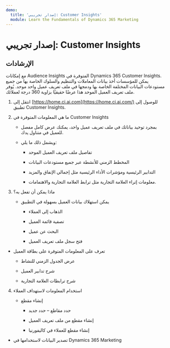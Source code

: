 ```yaml
---
demo:
  title: 'إصدار تجريبي: Customer Insights'
  module: Learn the Fundamentals of Dynamics 365 Marketing
---
```


# إصدار تجريبي: Customer Insights

## الإرشادات

مع إمكانات Audience Insights المتوفرة في Dynamics 365 Customer Insights. يمكن للمؤسسات أخذ بيانات المعاملات والتنظيم والسلوك الخاصة بها من جميع مستودعات البيانات المختلفة الخاصة بها ودمجها في ملف تعريف عميل واحد موحد. يُوفر ملف تعريف العميل الموحد هذا عرضًا حقيقيًا بزاوية 360 درجة لعملائك. 

 

1. انتقل إلى [https://home.ci.ai.com](https://home.ci.ai.com/) للوصول إلى تطبيق Customer Insights.

 

2. ما هي المعلومات المتوفرة في Customer Insights

    - بمجرد توحيد بياناتك في ملف تعريف عميل واحد، يمكنك عرض كامل مفصل للعميل في متناول يدك. 

    - ويشمل ذلك ما يلي: 

        - تفاصيل ملف تعريف العميل الموحد

        - المخطط الزمني للأنشطة عبر جميع مستودعات البيانات

        - التدابير الرئيسية ومؤشرات الأداء الرئيسية مثل إجمالي الإنفاق والمزيد

        - معلومات إثراء العلامة التجارية مثل ترابط العلامة التجارية والاهتمامات. 

 

3. ماذا يمكن أن تفعل به؟

    - يمكن استهلاك بيانات العميل بسهولة في التطبيق

        - الذهاب إلى العملاء

        - تصفية قائمة العميل

        - البحث عن عميل

        - فتح سجل ملف تعريف العميل

 

- تعرف على المعلومات المتوفرة على بطاقة العميل

    - عرض الجدول الزمني للنشاط

    - شرح تدابير العميل

    - شرح ترابطات العلامة التجارية

 

4. استخدام المعلومات لاستهداف العملاء

    - إنشاء مقطع

        - حدد مقاطع – حدد جديد

        - إنشاء مقطع من ملف تعريف العميل

        - إنشاء مقطع للعملاء في كاليفورنيا

- تصدير البيانات لاستخدامها في Dynamics 365 Marketing

 
